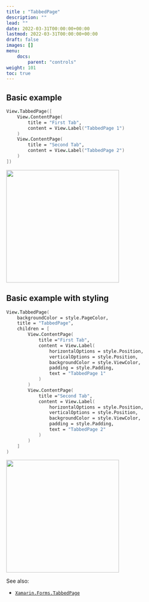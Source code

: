 ```yaml
---
title : "TabbedPage"
description: ""
lead: ""
date: 2022-03-31T00:00:00+00:00
lastmod: 2022-03-31T00:00:00+00:00
draft: false
images: []
menu:
    docs:
        parent: "controls"
weight: 101
toc: true
---
```


## Basic example

```fs
View.TabbedPage([
    View.ContentPage(
        title = "First Tab",
        content = View.Label("TabbedPage 1")
    )
    View.ContentPage(
        title = "Second Tab",
        content = View.Label("TabbedPage 2")
    )
])
```

<img src="images/pages/tabbed-adr-basic.png" width="300">

## Basic example with styling

```fs
View.TabbedPage(
    backgroundColor = style.PageColor,
    title = "TabbedPage",
    children = [
        View.ContentPage(
            title ="First Tab",
            content = View.Label(
                horizontalOptions = style.Position,
                verticalOptions = style.Position,
                backgroundColor = style.ViewColor,
                padding = style.Padding,
                text = "TabbedPage 1" 
            ) 
        )
        View.ContentPage(
            title ="Second Tab",
            content = View.Label(
                horizontalOptions = style.Position,
                verticalOptions = style.Position,
                backgroundColor = style.ViewColor,
                padding = style.Padding,
                text = "TabbedPage 2"
            )
        )
    ]
)
```

<img src="images/pages/tabbed-adr-styled.png" width="300">

See also:

* [`Xamarin.Forms.TabbedPage`](https://docs.microsoft.com/en-us/dotnet/api/Xamarin.Forms.TabbedPage)
